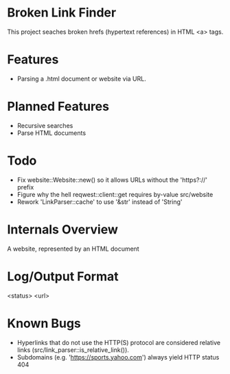 # Broken Link Finder
This project seaches broken hrefs (hypertext references) in HTML \<a\> tags.

# Features
- Parsing a .html document or website via URL.

# Planned Features
- Recursive searches
- Parse HTML documents

# Todo
- Fix website::Website::new() so it allows URLs without the 'https?://' prefix
- Figure why the hell reqwest::client::get requires by-value src/website
- Rework 'LinkParser::cache' to use '&str' instead of 'String'

# Internals Overview
A website, represented by an HTML document

# Log/Output Format
\<status\> \<url\>

# Known Bugs
- Hyperlinks that do not use the HTTP(S) protocol are considered relative links (src/link_parser::is_relative_link()).
- Subdomains (e.g. 'https://sports.yahoo.com') always yield HTTP status 404